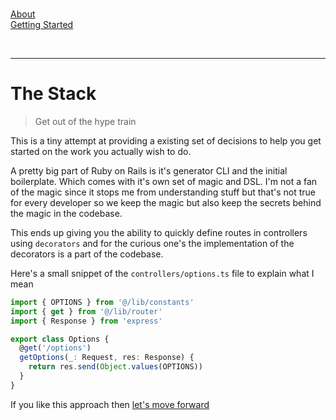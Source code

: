 <br />

[About](%baseurl%)  
[Getting Started](%baseurl%getting-started)

<br />

---

# The Stack

> Get out of the hype train

This is a tiny attempt at providing a existing set of decisions to help you get
started on the work you actually wish to do.

A pretty big part of Ruby on Rails is it's generator CLI and the initial
boilerplate. Which comes with it's own set of magic and DSL. I'm not a fan of
the magic since it stops me from understanding stuff but that's not true for
every developer so we keep the magic but also keep the secrets behind the magic
in the codebase.

This ends up giving you the ability to quickly define routes in controllers
using `decorators` and for the curious one's the implementation of the
decorators is a part of the codebase.

Here's a small snippet of the `controllers/options.ts` file to explain what I
mean

```ts
import { OPTIONS } from '@/lib/constants'
import { get } from '@/lib/router'
import { Response } from 'express'

export class Options {
  @get('/options')
  getOptions(_: Request, res: Response) {
    return res.send(Object.values(OPTIONS))
  }
}
```

If you like this approach then [let's move forward](%baseurl%getting-started)
